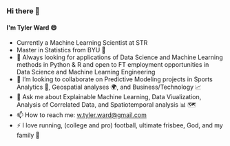 ### Hi there 👋

<!--
**runstats21/runstats21** is a ✨ _special_ ✨ repository because its `README.md` (this file) appears on your GitHub profile.

Here are some ideas to get you started:

-  I’m currently working on a Master's Degree in Statistics (BYU '24)
- 🌱 I’m currently learning Data Science and Machine Learning methods in Python & R
- :football I’m looking to collaborate on Sports Analytics and Predictive Modeling
- 🤔 I’m looking for 
- :chart_with_upwards_trend: Ask me about Data Visualization with ggplot2 and plotly express and Data Wrangling
- 📫 How to reach me: tylerw17@byu.edu
- 😄 Pronouns: ...
- ⚡ Fun fact: I'm currently training for my 2nd marathon! 
- :eyeglasses: I’m looking for Data Science employment opportunities in the USA or Bangkok, Thailand
-->
#### I'm Tyler Ward 😄
- Currently a Machine Learning Scientist at STR
- Master in Statistics from BYU 🏫
- 🌱 Always looking for applications of Data Science and Machine Learning methods in Python & R and open to FT employment opportunities in Data Science and Machine Learning Engineering
- :calling: I’m looking to collaborate on Predictive Modeling projects in Sports Analytics :football:, Geospatial analyses 🌍, and Business/Technology :chart_with_upwards_trend:
- :speech_balloon: Ask me about Explainable Machine Learning, Data Viualization, Analysis of Correlated Data, and Spatiotemporal analysis :bar_chart: 🗺️
- 📫 How to reach me: w.tyler.ward@gmail.com
- ⚡ I love running, (college and pro) football, ultimate frisbee, God, and my family :running:
